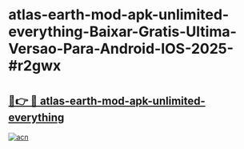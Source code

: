 # atlas-earth-mod-apk-unlimited-everything-Baixar-Gratis-Ultima-Versao-Para-Android-IOS-2025-#r2gwx

# <h2><a href="https://ainizakaria.my?title=atlas-earth-mod-apk-unlimited-everything&ref=22M">🔗👉 🔴 atlas-earth-mod-apk-unlimited-everything</a></h2>

[![acn](https://github.com/user-attachments/assets/0f9c940e-d8b0-45ae-aac7-cd30a18b3e1c)](https://ainizakaria.my?title=atlas-earth-mod-apk-unlimited-everything&ref=22M)

